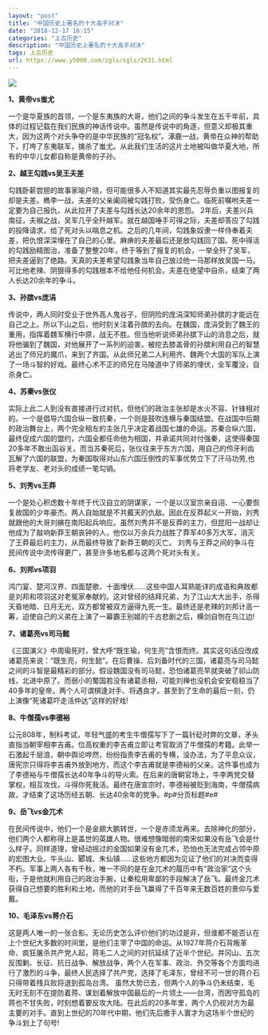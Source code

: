 ```yaml
---
layout: "post"
title: "中国历史上著名的十大高手对决"
date: "2018-12-17 16:15"
categories: "上古历史"
description: "中国历史上著名的十大高手对决"
tags: 上古历史
url: https://www.y5000.com/zgls/sgls/2631.html
---
```






**![](https://img.y5000.com/uploads/allimg/160511/4-1605111U302356.jpg)**

**1、黄帝vs蚩尤**

一个是华夏族的首领，一个是东夷族的大哥，他们之间的争斗发生在五千年前，具体的过程记载在我们民族的神话传说中。虽然是传说中的角逐，但意义却极其重大，因为这两个对头争夺的是中华民族的“冠名权”。涿鹿一战，黄帝在众神的帮助下，打垮了东夷联军，擒杀了蚩尤。从此我们生活的这片土地被叫做华夏大地，所有的中华儿女都自称是黄帝的子孙。

**2、越王勾践vs吴王夫差**

勾践卧薪尝胆的故事家喻户晓，但可能很多人不知道其实最先忍辱负重以图报复的却是夫差。檇李一战，夫差的父亲阖闾被勾践打败，受伤身亡。临死前嘱咐夫差一定要为自己报仇，从此拉开了夫差与勾践长达20余年的恩怨。
2年后，夫差兴兵南征，夫椒之战，吴军几乎全歼越军。就在越国唾手可得之际，夫差却答应了勾践的投降请求，给了死对头以喘息之机。之后的几年间，勾践象奴隶一样侍奉着夫差，把仇恨深深埋在了自己的心里。麻痹的夫差最后还是放勾践回了国。死中得活的勾践励精图治，准备了整整20年，终于等到了报复的机会，一举全歼了吴军，把夫差逼到了绝路。天真的夫差希望勾践象当年自己放过他一马那样放吴国一马。可比他老辣、阴狠得多的勾践根本不给他任何机会。夫差在绝望中自杀，结束了两人长达20余年的争斗。

**3、孙膑vs庞涓**

传说中，两人同时受业于世外高人鬼谷子，但阴险的庞涓深知师弟孙膑的才能远在自己之上。所以下山之后，他时刻关注着孙膑的去向。在魏国，庞涓受到了魏王的重用，指挥着魏军横行中原，战无不胜。但当他听说师弟孙膑下山的消息之后，就将他骗到了魏国，对他展开了一系列的迫害。被挖去膝盖骨的孙膑利用自己的智慧逃出了师兄的魔爪，来到了齐国。从此师兄弟二人利用齐、魏两个大国的军队上演了一场斗智的好戏。最终心术不正的师兄在马陵道中了师弟的埋伏，全军覆没，自杀身亡。

**4、苏秦vs张仪**

实际上此二人到没有直接进行过对抗，但他们的政治主张却是水火不容、针锋相对的。一个是倡导六国合纵一致抗秦，一个则是鼓吹连横与秦国结盟。在战国中后期的政治舞台上，两个完全相左的主张几乎决定着战国七雄的命运。苏秦合纵六国，最终促成六国的盟约，六国全都任命他为相国，并承诺共同对付强秦，这使得秦国20多年不敢出函谷关。而当苏秦死后，张仪往来于东方六国，用自己的伶牙利齿瓦解了六国的联盟，为秦国取得对山东六国压倒性的军事优势立下了汗马功劳,也将老学友、老对头的成绩一笔勾销。

**5、刘秀vs王莽**

一个是处心积虑数十年终于代汉自立的阴谋家，一个是以汉室宗亲自诩、一心要恢复故国的少年豪杰。两人自始就是不共戴天的仇敌。因此在反莽起义一开始，刘秀就跟他的大哥刘縯在南阳起兵响应。虽然刘秀并不是反莽的主力，但昆阳一战却让他成为了敲响新莽王朝丧钟的人，他仅以万余兵力战胜了莽军40多万大军，消灭了王莽最后的主力，从而最终导致了新莽王朝的灭亡。
刘秀与王莽之间的争斗在民间传说中流传得更广，甚至许多地名都与这两个死对头有关。

**6、刘邦vs项羽**

鸿门宴、楚河汉界、四面楚歌、十面埋伏……这些中国人耳熟能详的成语和典故都是刘邦和项羽这对老冤家奉献的。这对曾经的结拜兄弟，为了江山大大出手，杀得天昏地暗、日月无光，双方都曾被双方逼得九死一生。最终还是老辣的刘邦计高一筹，迫使自己的义弟在上演了一幕霸王别姬的千古悲剧之后，横剑自刎在乌江边!

**7、诸葛亮vs司马懿**

《三国演义》中周瑜死时，曾大呼“既生瑜，何生亮”含恨而终。其实这句话应改成诸葛亮来说：“既生亮，何生懿”。在后曹操、后刘备时代的三国，诸葛亮与司马懿之间的斗智是最精彩的部分。假设魏国没有司马懿，恐怕诸葛亮早就突破了祁山防线，北进中原了。而弱小的蜀国若没有诸葛丞相，可能刘禅也没机会安安稳稳当了40多年的皇帝。两个人可谓棋逢对手、将遇良才。甚至到了生命的最后一刻，仍上演像“死诸葛吓走活仲达”这样的好戏!

**8、牛僧孺vs李德裕**

公元808年，制科考试，年轻气盛的考生牛僧孺写下了一篇针砭时弊的文章，矛头直指当朝宰相李吉甫。位高权重的李吉甫立即让考官取消了牛僧孺的考籍。此举一石激起千层浪，朝中舆论哗然，纷纷指责李吉甫的专横，没办法，为了平息众议，唐宪宗只得将李吉甫外放到地方，而这个李吉甫就是李德裕的父亲。这件事也成为了李德裕与牛僧孺长达40年争斗的导火索。在后来的唐朝官场上，牛李两党交替掌权，相互攻伐，斗得你死我活。最终在唐宣宗时，李德裕被贬到海南，牛僧孺病故，才结束了这场历经五朝、长达40余年的党争。#p#分页标题#e#

**9、岳飞vs金兀术**

在民间传说中，他们一个是金翅大鹏转世，一个是赤须龙再来。去除神化的部分，他们两个人都称得上是盖世的英雄人物。很难想像暗弱的南宋如果没有岳飞会是什么样子。同样道理，曾经动摇过的金国如果没有金兀术，恐怕也无法完成占领中原的宏图大业。牛头山、郾城、朱仙镇……这些地方都因为见证了他们的对决而变得不朽。军事上两人各有千秋，唯一不同的是在金兀术的履历中有“政治家”这个头衔，于是他就利用自己的政治手腕，让秦桧用卑鄙的手段解决了岳飞。最终金兀术获得自己想要的胜利和土地，而他的对手岳飞赢得了千百年来无数百姓的景仰与爱戴。

**10、毛泽东vs蒋介石**

这是两人唯一的一张合影。无论历史怎么评价他们的功过是非，但谁都不能否认在上个世纪大多数的时间里，是他们主宰了中国的命运。从1927年蒋介石背叛革命、疯狂屠杀共产党人起，蒋毛二人之间的对抗延续了近半个世纪。井冈山、五次反围剿、长征、抗日战争、解放战争，两个人在军事、政治、外交等各个方面均进行了激烈的斗争，最终人民选择了共产党，选择了毛泽东，曾经不可一世的蒋介石只得带着残兵败将退到孤岛台湾。
虽然大势已去，但两个人的争斗仍未结束，毛无时无刻不在提防着蒋、谋划着解放中国最后的一片领土——台湾，而困守孤岛的蒋也不甘失败，时刻想着要反攻大陆。在此后的20多年里，两个人仍视对方为最主要的对手。直到上世纪的70年代中期，他们先后撒手人寰才为这场半个世纪的争斗划上了句号!
